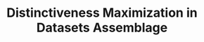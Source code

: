 ---
title: "Distinctiveness Maximization in Datasets Assemblage"
authors:
- Tingting Wang
- Shixun Huang
- admin
- J. Shane Culpepper
- Volkan Dedeoglu
- Reza Arablouei

publication_types: ["1"]
publication: In *ACM WWW 2025*
publication_short: In *WWW 2025*
publishDate: "2025-01-20"

abstract: 

#tags:
#- Source Themes
featured: true

links:
---